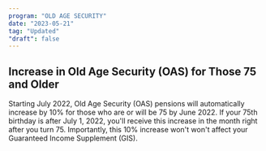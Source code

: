 ```yaml
---
program: "OLD AGE SECURITY"
date: "2023-05-21"
tag: "Updated"
"draft": false
---
```


## Increase in Old Age Security (OAS) for Those 75 and Older

Starting July 2022, Old Age Security (OAS) pensions will automatically increase by 10% for those who are or will be 75 by June 2022. If your 75th birthday is after July 1, 2022, you'll receive this increase in the month right after you turn 75. Importantly, this 10% increase won't won't affect your Guaranteed Income Supplement (GIS).